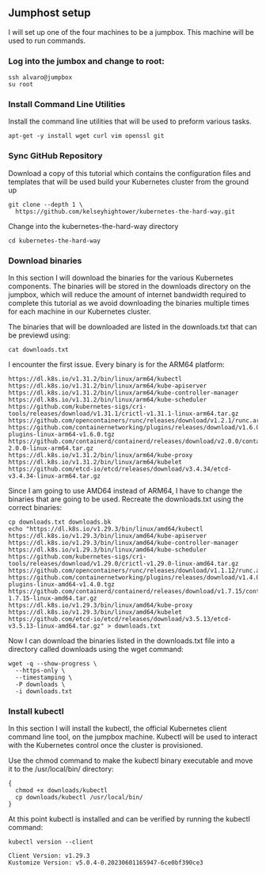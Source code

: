 ## Jumphost setup

I will set up one of the four machines to be a jumpbox. This machine will be used to run commands. 

### Log into the jumbox and change to root:
```
ssh alvaro@jumpbox
su root
```

### Install Command Line Utilities

Install the command line utilities that will be used to preform various tasks.

```
apt-get -y install wget curl vim openssl git
```

### Sync GitHub Repository

Download a copy of this tutorial which contains the configuration files and templates that will be used build your Kubernetes cluster from the ground up
```
git clone --depth 1 \
  https://github.com/kelseyhightower/kubernetes-the-hard-way.git
```
Change into the kubernetes-the-hard-way directory

```cd kubernetes-the-hard-way```

### Download binaries

In this section I will download the binaries for the various Kubernetes components. The binaries will be stored in the downloads directory on the jumpbox, which will reduce the amount of internet bandwidth required to complete this tutorial as we avoid downloading the binaries multiple times for each machine in our Kubernetes cluster.

The binaries that will be downloaded are listed in the downloads.txt that can be previewd using:

```cat downloads.txt```

I encounter the first issue. Every binary is for the ARM64 platform:

```
https://dl.k8s.io/v1.31.2/bin/linux/arm64/kubectl
https://dl.k8s.io/v1.31.2/bin/linux/arm64/kube-apiserver
https://dl.k8s.io/v1.31.2/bin/linux/arm64/kube-controller-manager
https://dl.k8s.io/v1.31.2/bin/linux/arm64/kube-scheduler
https://github.com/kubernetes-sigs/cri-tools/releases/download/v1.31.1/crictl-v1.31.1-linux-arm64.tar.gz
https://github.com/opencontainers/runc/releases/download/v1.2.1/runc.arm64
https://github.com/containernetworking/plugins/releases/download/v1.6.0/cni-plugins-linux-arm64-v1.6.0.tgz
https://github.com/containerd/containerd/releases/download/v2.0.0/containerd-2.0.0-linux-arm64.tar.gz
https://dl.k8s.io/v1.31.2/bin/linux/arm64/kube-proxy
https://dl.k8s.io/v1.31.2/bin/linux/arm64/kubelet
https://github.com/etcd-io/etcd/releases/download/v3.4.34/etcd-v3.4.34-linux-arm64.tar.gz
```

Since I am going to use AMD64 instead of ARM64, I have to change the binaries that are going to be used. Recreate the downloads.txt using the correct binaries:

```
cp downloads.txt downloads.bk
echo "https://dl.k8s.io/v1.29.3/bin/linux/amd64/kubectl
https://dl.k8s.io/v1.29.3/bin/linux/amd64/kube-apiserver
https://dl.k8s.io/v1.29.3/bin/linux/amd64/kube-controller-manager 
https://dl.k8s.io/v1.29.3/bin/linux/amd64/kube-scheduler
https://github.com/kubernetes-sigs/cri-tools/releases/download/v1.29.0/crictl-v1.29.0-linux-amd64.tar.gz
https://github.com/opencontainers/runc/releases/download/v1.1.12/runc.amd64
https://github.com/containernetworking/plugins/releases/download/v1.4.0/cni-plugins-linux-amd64-v1.4.0.tgz
https://github.com/containerd/containerd/releases/download/v1.7.15/containerd-1.7.15-linux-amd64.tar.gz
https://dl.k8s.io/v1.29.3/bin/linux/amd64/kube-proxy
https://dl.k8s.io/v1.29.3/bin/linux/amd64/kubelet
https://github.com/etcd-io/etcd/releases/download/v3.5.13/etcd-v3.5.13-linux-amd64.tar.gz" > downloads.txt
```

Now I can download the binaries listed in the downloads.txt file into a directory called downloads using the wget command:

```
wget -q --show-progress \
  --https-only \
  --timestamping \
  -P downloads \
  -i downloads.txt
```

### Install kubectl

In this section I will install the kubectl, the official Kubernetes client command line tool, on the jumpbox machine. Kubectl will be used to interact with the Kubernetes control once the cluster is provisioned.

Use the chmod command to make the kubectl binary executable and move it to the /usr/local/bin/ directory:

```
{
  chmod +x downloads/kubectl
  cp downloads/kubectl /usr/local/bin/
}
```

At this point kubectl is installed and can be verified by running the kubectl command:

```
kubectl version --client
```
```
Client Version: v1.29.3
Kustomize Version: v5.0.4-0.20230601165947-6ce0bf390ce3
```
